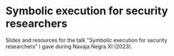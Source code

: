 # Symbolic execution for security researchers
Slides and resources for the talk "Symbolic execution for security researchers" I gave during Navaja Negra XI (2023).
